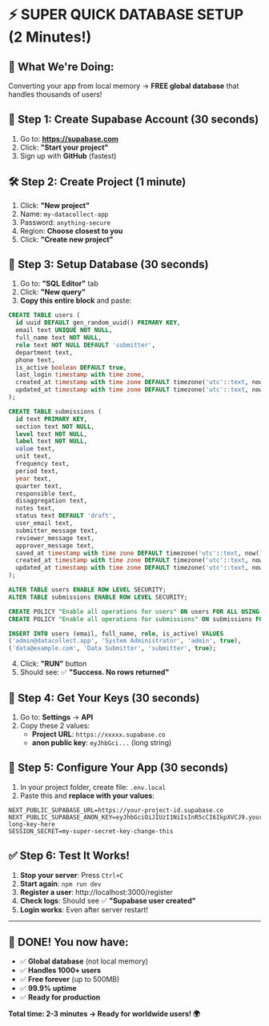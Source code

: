 # ⚡ SUPER QUICK DATABASE SETUP (2 Minutes!)

## 🎯 **What We're Doing:**
Converting your app from local memory → **FREE global database** that handles thousands of users!

## 🚀 **Step 1: Create Supabase Account (30 seconds)**
1. Go to: **https://supabase.com**
2. Click: **"Start your project"**
3. Sign up with **GitHub** (fastest)

## 🛠️ **Step 2: Create Project (1 minute)**
1. Click: **"New project"**
2. Name: `my-datacollect-app`
3. Password: `anything-secure`
4. Region: **Choose closest to you**
5. Click: **"Create new project"**

## 💾 **Step 3: Setup Database (30 seconds)**
1. Go to: **"SQL Editor"** tab
2. Click: **"New query"**
3. **Copy this entire block** and paste:

```sql
CREATE TABLE users (
  id uuid DEFAULT gen_random_uuid() PRIMARY KEY,
  email text UNIQUE NOT NULL,
  full_name text NOT NULL,
  role text NOT NULL DEFAULT 'submitter',
  department text,
  phone text,
  is_active boolean DEFAULT true,
  last_login timestamp with time zone,
  created_at timestamp with time zone DEFAULT timezone('utc'::text, now()),
  updated_at timestamp with time zone DEFAULT timezone('utc'::text, now())
);

CREATE TABLE submissions (
  id text PRIMARY KEY,
  section text NOT NULL,
  level text NOT NULL,
  label text NOT NULL,
  value text,
  unit text,
  frequency text,
  period text,
  year text,
  quarter text,
  responsible text,
  disaggregation text,
  notes text,
  status text DEFAULT 'draft',
  user_email text,
  submitter_message text,
  reviewer_message text,
  approver_message text,
  saved_at timestamp with time zone DEFAULT timezone('utc'::text, now()),
  created_at timestamp with time zone DEFAULT timezone('utc'::text, now()),
  updated_at timestamp with time zone DEFAULT timezone('utc'::text, now())
);

ALTER TABLE users ENABLE ROW LEVEL SECURITY;
ALTER TABLE submissions ENABLE ROW LEVEL SECURITY;

CREATE POLICY "Enable all operations for users" ON users FOR ALL USING (true) WITH CHECK (true);
CREATE POLICY "Enable all operations for submissions" ON submissions FOR ALL USING (true) WITH CHECK (true);

INSERT INTO users (email, full_name, role, is_active) VALUES
('admin@datacollect.app', 'System Administrator', 'admin', true),
('data@example.com', 'Data Submitter', 'submitter', true);
```

4. Click: **"RUN"** button
5. Should see: ✅ **"Success. No rows returned"**

## 🔑 **Step 4: Get Your Keys (30 seconds)**
1. Go to: **Settings** → **API**
2. Copy these 2 values:
   - **Project URL**: `https://xxxxx.supabase.co`
   - **anon public key**: `eyJhbGci...` (long string)

## 📝 **Step 5: Configure Your App (30 seconds)**
1. In your project folder, create file: `.env.local`
2. Paste this and **replace with your values**:

```env
NEXT_PUBLIC_SUPABASE_URL=https://your-project-id.supabase.co
NEXT_PUBLIC_SUPABASE_ANON_KEY=eyJhbGciOiJIUzI1NiIsInR5cCI6IkpXVCJ9.your-long-key-here
SESSION_SECRET=my-super-secret-key-change-this
```

## ✅ **Step 6: Test It Works!**
1. **Stop your server**: Press `Ctrl+C`
2. **Start again**: `npm run dev`
3. **Register a user**: http://localhost:3000/register
4. **Check logs**: Should see ✅ **"Supabase user created"**
5. **Login works**: Even after server restart!

---

## 🎉 **DONE! You now have:**
- ✅ **Global database** (not local memory)
- ✅ **Handles 1000+ users** 
- ✅ **Free forever** (up to 500MB)
- ✅ **99.9% uptime**
- ✅ **Ready for production**

**Total time: 2-3 minutes → Ready for worldwide users! 🌍**
